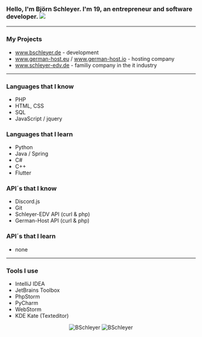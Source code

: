 ### Hello, I'm Björn Schleyer. I'm 19, an entrepreneur and software developer. ![](https://komarev.com/ghpvc/?username=BSchleyer&color=blue)
---
### My Projects ###
- www.bschleyer.de - development
- www.german-host.eu / www.german-host.io - hosting company
- www.schleyer-edv.de - familiy company in the it industry

---
### Languages that I know
- PHP
- HTML, CSS
- SQL
- JavaScript / jquery

### Languages that I learn
- Python
- Java / Spring
- C#
- C++
- Flutter

### API´s that I know
- Discord.js 
- Git
- Schleyer-EDV API (curl & php)
- German-Host API (curl & php)

### API´s that I learn
- none

---
### Tools I use
- IntelliJ IDEA
- JetBrains Toolbox
- PhpStorm
- PyCharm
- WebStorm
- KDE Kate (Texteditor)


<p align="center">
	<img src=https://github-readme-stats.vercel.app/api?username=BSchleyer&show_icons=true alt="BSchleyer" />
	<img src="https://github-readme-stats.vercel.app/api/top-langs/?username=BSchleyer&layout=compact" alt="BSchleyer" />
</p>

